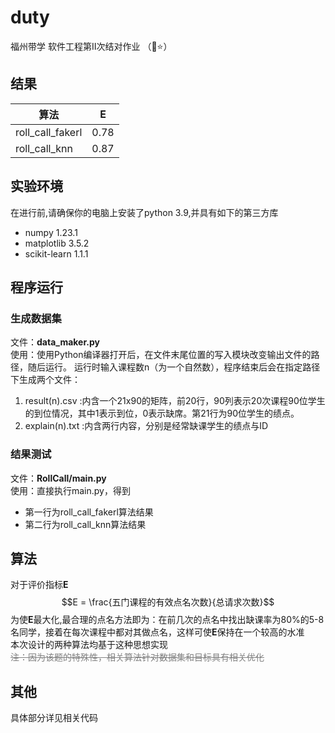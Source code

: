 # duty

福州带学 软件工程第Ⅱ次结对作业
（👑⭐）
## 结果
| 算法               | E    |
|------------------|------|
| roll_call_fakerl | 0.78 |
| roll_call_knn    | 0.87 |

## 实验环境
在进行前,请确保你的电脑上安装了python 3.9,并具有如下的第三方库
- numpy 1.23.1
- matplotlib 3.5.2
- scikit-learn 1.1.1

## 程序运行
### 生成数据集
文件：**data_maker.py<br>**
使用：使用Python编译器打开后，在文件末尾位置的写入模块改变输出文件的路径，随后运行。 运行时输入课程数n（为一个自然数），程序结束后会在指定路径下生成两个文件：
1. result(n).csv :内含一个21x90的矩阵，前20行，90列表示20次课程90位学生的到位情况，其中1表示到位，0表示缺席。第21行为90位学生的绩点。
2. explain(n).txt :内含两行内容，分别是经常缺课学生的绩点与ID

### 结果测试
文件：**RollCall/main.py**<br>
使用：直接执行main.py，得到
- 第一行为roll_call_fakerl算法结果
- 第二行为roll_call_knn算法结果

## 算法
对于评价指标**E**
$$E = \frac{五门课程的有效点名次数}{总请求次数}$$
为使**E**最大化,最合理的点名方法即为：在前几次的点名中找出缺课率为80%的5-8名同学，接着在每次课程中都对其做点名，这样可使**E**保持在一个较高的水准<br>
本次设计的两种算法均基于这种思想实现<br>
<font color='grey'>~~注：因为该题的特殊性，相关算法针对数据集和目标具有相关优化~~</font>

## 其他
具体部分详见相关代码